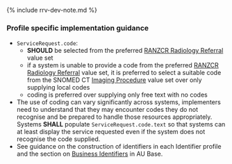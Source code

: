 {% include rrv-dev-note.md %}

### Profile specific implementation guidance
- `ServiceRequest.code`:
  - **SHOULD** be selected from the preferred <a href="ValueSet-ranzcr-radiology-referral.html">RANZCR Radiology Referral</a> value set
  - if a system is unable to provide a code from the preferred <a href="ValueSet-ranzcr-radiology-referral.html">RANZCR Radiology Referral</a> value set, it is preferred to select a suitable code from the SNOMED CT <a href="https://healthterminologies.gov.au/fhir/ValueSet/imaging-procedure-1">Imaging Procedure</a> value set over only supplying local codes
  - coding is preferred over supplying only free text with no codes
- The use of coding can vary significantly across systems, implementers need to understand that they may encounter codes they do not recognise and be prepared to handle those resources appropriately. Systems **SHALL** populate `ServiceRequest.code.text` so that systems can at least display the service requested even if the system does not recognise the code supplied.
- See guidance on the construction of identifiers in each Identifier profile and the section on [Business Identifiers](https://hl7.org.au/fhir/4.2.2-ballot/generalguidance.html#business-identifiers) in AU Base.

